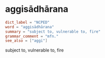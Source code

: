 # aggisādhārana

``` toml
dict_label = "NCPED"
word = "aggisādhārana"
summary = "subject to, vulnerable to, fire"
grammar_comment = "mfn."
see_also = ["aggi"]
```

subject to, vulnerable to, fire

